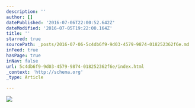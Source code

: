 ```yaml
---
description: ''
author: []
datePublished: '2016-07-06T22:00:52.642Z'
dateModified: '2016-07-05T19:22:00.164Z'
title: ''
starred: true
sourcePath: _posts/2016-07-06-5c4db6f9-9d03-4579-9874-018252362f6e.md
inFeed: true
hasPage: true
inNav: false
url: 5c4db6f9-9d03-4579-9874-018252362f6e/index.html
_context: 'http://schema.org'
_type: Article

---
```

![](https://the-grid-user-content.s3-us-west-2.amazonaws.com/83ddf530-2014-4bc6-8a51-32737a53728c.jpg)